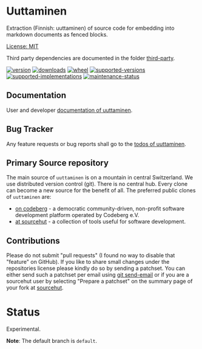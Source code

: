 # Uuttaminen

Extraction (Finnish: uuttaminen) of source code for embedding into markdown documents as fenced blocks.

[License: MIT](https://git.sr.ht/~sthagen/uuttaminen/tree/default/item/LICENSE)

Third party dependencies are documented in the folder [third-party](docs/third-party/README.md).

[![version](https://img.shields.io/pypi/v/uuttaminen.svg?style=flat)](https://pypi.python.org/pypi/uuttaminen/)
[![downloads](https://static.pepy.tech/badge/uuttaminen/month)](https://pepy.tech/project/uuttaminen)
[![wheel](https://img.shields.io/pypi/wheel/uuttaminen.svg?style=flat)](https://pypi.python.org/pypi/uuttaminen/)
[![supported-versions](https://img.shields.io/pypi/pyversions/uuttaminen.svg?style=flat)](https://pypi.python.org/pypi/uuttaminen/)
[![supported-implementations](https://img.shields.io/pypi/implementation/uuttaminen.svg?style=flat)](https://pypi.python.org/pypi/uuttaminen/)
[![maintenance-status](https://img.shields.io/github/commit-activity/y/sthagen/uuttaminen.svg?style=flat)](https://git.sr.ht/~sthagen/uuttaminen/log)

## Documentation

User and developer [documentation of uuttaminen](https://codes.dilettant.life/docs/uuttaminen/).

## Bug Tracker

Any feature requests or bug reports shall go to the [todos of uuttaminen](https://todo.sr.ht/~sthagen/uuttaminen).

## Primary Source repository

The main source of `uuttaminen` is on a mountain in central Switzerland.
We use distributed version control (git).
There is no central hub.
Every clone can become a new source for the benefit of all.
The preferred public clones of `uuttaminen` are:

* [on codeberg](https://codeberg.org/sthagen/uuttaminen) - a democratic community-driven, non-profit software development platform operated by Codeberg e.V.
* [at sourcehut](https://git.sr.ht/~sthagen/uuttaminen) - a collection of tools useful for software development.

## Contributions

Please do not submit "pull requests" (I found no way to disable that "feature" on GitHub).
If you like to share small changes under the repositories license please kindly do so by sending a patchset.
You can either send such a patchset per email using [git send-email](https://git-send-email.io) or 
if you are a sourcehut user by selecting "Prepare a patchset" on the summary page of your fork at [sourcehut](https://git.sr.ht/).

# Status

Experimental.

**Note**: The default branch is `default`. 
